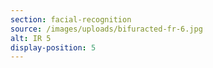 ```yaml
---
section: facial-recognition
source: /images/uploads/bifuracted-fr-6.jpg
alt: IR 5
display-position: 5
---
```

